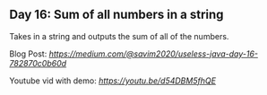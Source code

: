 ## Day 16: Sum of all numbers in a string
Takes in a string and outputs the sum of all of the numbers.


Blog Post: *https://medium.com/@savim2020/useless-java-day-16-782870c0b60d*


Youtube vid with demo: *https://youtu.be/d54DBM5fhQE*